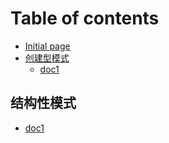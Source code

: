 # Table of contents

* [Initial page](README.md)
* [创建型模式](creational-design-patterns/README.md)
  * [doc1](creational-design-patterns/doc1.md)

## 结构性模式

* [doc1](jie-gou-xing-mo-shi/doc1.md)

